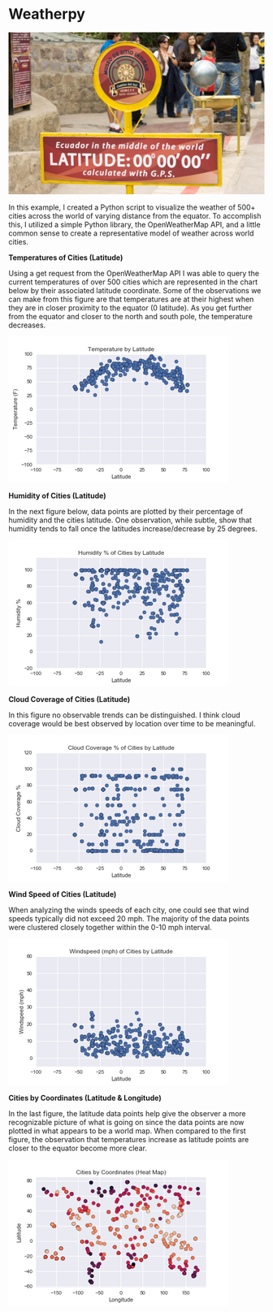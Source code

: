 # Weatherpy

![alt text](https://github.com/cgrinstead12/Weatherpy/blob/master/Images/equatorsign.png)

In this example, I created a Python script to visualize the weather of 500+ cities across the world of varying distance from the equator. To accomplish this, I utilized a simple Python library, the OpenWeatherMap API, and a little common sense to create a representative model of weather across world cities. 

**Temperatures of Cities (Latitude)**

Using a get request from the OpenWeatherMap API I was able to query the current temperatures of over 500 cities which are represented in the chart below by their associated latitude coordinate. Some of the observations we can make from this figure are that temperatures are at their highest when they are in closer proximity to the equator (0 latitude). As you get further from the equator and closer to the north and south pole, the temperature decreases. 

![alt text](https://github.com/cgrinstead12/Weatherpy/blob/master/main/Chart%20Pictures/Temperature.png)

**Humidity of Cities (Latitude)**

In the next figure below, data points are plotted by their percentage of humidity and the cities latitude. One observation, while subtle, show that humidity tends to fall once the latitudes increase/decrease by 25 degrees. 

![alt text](https://github.com/cgrinstead12/Weatherpy/blob/master/main/Chart%20Pictures/Humidity.png)

**Cloud Coverage of Cities (Latitude)**

In this figure no observable trends can be distinguished. I think cloud coverage would be best observed by location over time to be meaningful. 

![alt text](https://github.com/cgrinstead12/Weatherpy/blob/master/main/Chart%20Pictures/CloudCoverage.png)

**Wind Speed of Cities (Latitude)**

When analyzing the winds speeds of each city, one could see that wind speeds typically did not exceed 20 mph. The majority of the data points were clustered closely together within the 0-10 mph interval. 

![alt text](https://github.com/cgrinstead12/Weatherpy/blob/master/main/Chart%20Pictures/WindSpeed.png)

**Cities by Coordinates (Latitude & Longitude)**

In the last figure, the latitude data points help give the observer a more recognizable picture of what is going on since the data points are now plotted in what appears to be a world map. When compared to the first figure, the observation that temperatures increase as latitude points are closer to the equator become more clear. 

![alt text](https://github.com/cgrinstead12/Weatherpy/blob/master/main/Chart%20Pictures/Citiesbycoordinates_heatmap.png)
